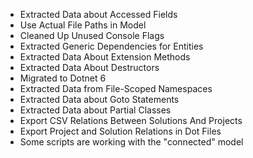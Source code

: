 ﻿- Extracted Data about Accessed Fields
- Use Actual File Paths in Model
- Cleaned Up Unused Console Flags
- Extracted Generic Dependencies for Entities
- Extracted Data About Extension Methods
- Extracted Data About Destructors
- Migrated to Dotnet 6
- Extracted Data from File-Scoped Namespaces
- Extracted Data about Goto Statements
- Extracted Data about Partial Classes
- Export CSV Relations Between Solutions And Projects
- Export Project and Solution Relations in Dot Files
- Some scripts are working with the "connected" model
